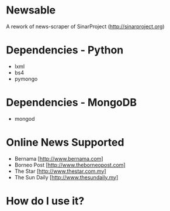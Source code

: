 Newsable
========

A rework of news-scraper of SinarProject (http://sinarproject.org)

# Dependencies - Python
* lxml
* bs4
* pymongo

# Dependencies - MongoDB
* mongod
 
# Online News Supported
* Bernama [http://www.bernama.com]
* Borneo Post [http://www.theborneopost.com]
* The Star [http://www.thestar.com.my]
* The Sun Daily [http://www.thesundaily.my]
 
# How do I use it?
